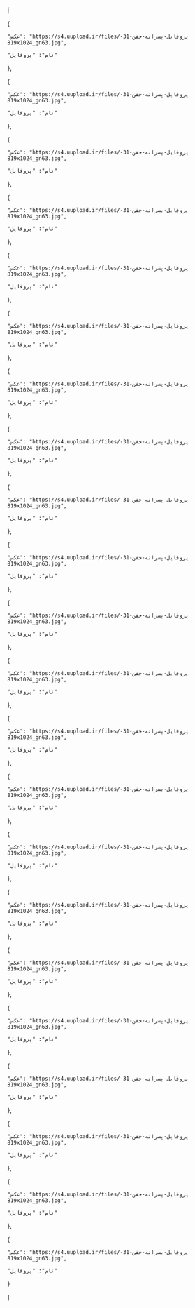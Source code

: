 [

  {

    "عکس": "https://s4.uupload.ir/files/پروفایل-پسرانه-خفن-31-819x1024_gn63.jpg",

    "نام": "پروفایل"

  },

  {

    "عکس": "https://s4.uupload.ir/files/پروفایل-پسرانه-خفن-31-819x1024_gn63.jpg",

    "نام": "پروفایل"

  },

  {

    "عکس": "https://s4.uupload.ir/files/پروفایل-پسرانه-خفن-31-819x1024_gn63.jpg",

    "نام": "پروفایل"

  },

  {

    "عکس": "https://s4.uupload.ir/files/پروفایل-پسرانه-خفن-31-819x1024_gn63.jpg",

    "نام": "پروفایل"

  },

  {

    "عکس": "https://s4.uupload.ir/files/پروفایل-پسرانه-خفن-31-819x1024_gn63.jpg",

    "نام": "پروفایل"

  },

  {

    "عکس": "https://s4.uupload.ir/files/پروفایل-پسرانه-خفن-31-819x1024_gn63.jpg",

    "نام": "پروفایل"

  },

  {

    "عکس": "https://s4.uupload.ir/files/پروفایل-پسرانه-خفن-31-819x1024_gn63.jpg",

    "نام": "پروفایل"

  },

  {

    "عکس": "https://s4.uupload.ir/files/پروفایل-پسرانه-خفن-31-819x1024_gn63.jpg",

    "نام": "پروفایل"

  },

  {

    "عکس": "https://s4.uupload.ir/files/پروفایل-پسرانه-خفن-31-819x1024_gn63.jpg",

    "نام": "پروفایل"

  },

  {

    "عکس": "https://s4.uupload.ir/files/پروفایل-پسرانه-خفن-31-819x1024_gn63.jpg",

    "نام": "پروفایل"

  },

  {

    "عکس": "https://s4.uupload.ir/files/پروفایل-پسرانه-خفن-31-819x1024_gn63.jpg",

    "نام": "پروفایل"

  },

  {

    "عکس": "https://s4.uupload.ir/files/پروفایل-پسرانه-خفن-31-819x1024_gn63.jpg",

    "نام": "پروفایل"

  },

  {

    "عکس": "https://s4.uupload.ir/files/پروفایل-پسرانه-خفن-31-819x1024_gn63.jpg",

    "نام": "پروفایل"

  },

  {

    "عکس": "https://s4.uupload.ir/files/پروفایل-پسرانه-خفن-31-819x1024_gn63.jpg",

    "نام": "پروفایل"

  },

  {

    "عکس": "https://s4.uupload.ir/files/پروفایل-پسرانه-خفن-31-819x1024_gn63.jpg",

    "نام": "پروفایل"

  },

  {

    "عکس": "https://s4.uupload.ir/files/پروفایل-پسرانه-خفن-31-819x1024_gn63.jpg",

    "نام": "پروفایل"

  },

  {

    "عکس": "https://s4.uupload.ir/files/پروفایل-پسرانه-خفن-31-819x1024_gn63.jpg",

    "نام": "پروفایل"

  },

  {

    "عکس": "https://s4.uupload.ir/files/پروفایل-پسرانه-خفن-31-819x1024_gn63.jpg",

    "نام": "پروفایل"

  },

  {

    "عکس": "https://s4.uupload.ir/files/پروفایل-پسرانه-خفن-31-819x1024_gn63.jpg",

    "نام": "پروفایل"

  },

  {

    "عکس": "https://s4.uupload.ir/files/پروفایل-پسرانه-خفن-31-819x1024_gn63.jpg",

    "نام": "پروفایل"

  },

  {

    "عکس": "https://s4.uupload.ir/files/پروفایل-پسرانه-خفن-31-819x1024_gn63.jpg",

    "نام": "پروفایل"

  },

  {

    "عکس": "https://s4.uupload.ir/files/پروفایل-پسرانه-خفن-31-819x1024_gn63.jpg",

    "نام": "پروفایل"

  }

]
